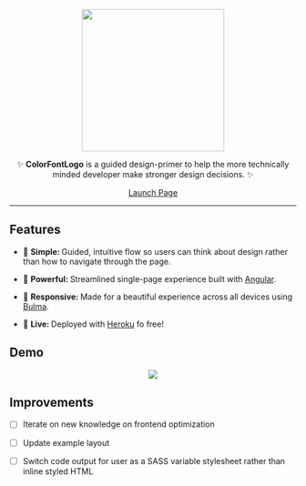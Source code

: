 <div align="center">
<p>
<img src="http://www.colorfontlogo.com/images/logo.png"/ width="250">
</p>


<p>✨ <strong>ColorFontLogo</strong> is a guided design-primer to help the more technically minded developer make stronger design decisions. ✨</p>

<p><a href="http://colorfontlogo.com/" class="btn btn-primary btn-md">Launch Page</a></p>
</div>

---
## Features
* 🔩 <strong>Simple: </strong> Guided, intuitive flow so users can think about design rather than how to navigate through the page.

* 💪 <strong>Powerful: </strong> Streamlined single-page experience built with [Angular](https://angularjs.org/).

* 📱 <strong>Responsive: </strong> Made for a beautiful experience across all devices using [Bulma](http://bulma.io/). 

* 🎉 <strong>Live: </strong> Deployed with [Heroku](https://www.heroku.com/) fo free!

## Demo
<div align="center">
  <img src="http://i.imgur.com/O5gOVmf.jpg"/>
</div>




## Improvements
- [ ] Iterate on new knowledge on frontend optimization
- [ ] Update example layout
- [ ] Switch code output for user as a SASS variable stylesheet rather than inline styled HTML


